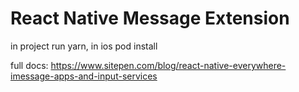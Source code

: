 # React Native Message Extension

in project run yarn, in ios pod install

full docs:
https://www.sitepen.com/blog/react-native-everywhere-imessage-apps-and-input-services
